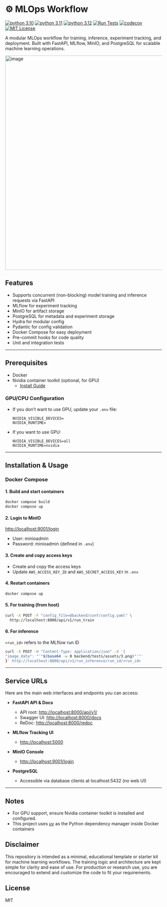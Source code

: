 # ⚙ MLOps Workflow

[![python 3.10](https://img.shields.io/badge/python-3.10-blue)](https://www.python.org/downloads/release/python-3100/)
[![python 3.11](https://img.shields.io/badge/python-3.11-blue)](https://www.python.org/downloads/release/python-3110/)
[![python 3.12](https://img.shields.io/badge/python-3.12-blue)](https://www.python.org/downloads/release/python-3120/)
[![Run Tests](https://github.com/willyfh/mlops-workflow/actions/workflows/ci-checks.yaml/badge.svg)](https://github.com/willyfh/mlops-workflow/actions/workflows/ci-checks.yaml)
[![codecov](https://codecov.io/gh/willyfh/mlops-workflow/graph/badge.svg?token=OGLCMT2KQ4)](https://codecov.io/gh/willyfh/mlops-workflow)
[![MIT License](https://img.shields.io/badge/License-MIT-yellow)](https://opensource.org/licenses/MIT)

A modular MLOps workflow for training, inference, experiment tracking, and deployment.
Built with FastAPI, MLflow, MinIO, and PostgreSQL for scalable machine learning operations.

<img width="1784" height="689" alt="image" src="https://github.com/user-attachments/assets/246750fb-5da8-4285-99c9-bf819d1a8bca" />


## Features

- Supports concurrent (non-blocking) model training and inference requests via FastAPI
- MLflow for experiment tracking
- MinIO for artifact storage
- PostgreSQL for metadata and experiment storage
- Hydra for modular config
- Pydantic for config validation
- Docker Compose for easy deployment
- Pre-commit hooks for code quality
- Unit and integration tests

---

## Prerequisites

- Docker
- Nvidia container toolkit (optional, for GPU)
  - [Install Guide](https://docs.nvidia.com/datacenter/cloud-native/container-toolkit/latest/install-guide.html)

### GPU/CPU Configuration

- If you don’t want to use GPU, update your `.env` file:

  ```env
  NVIDIA_VISIBLE_DEVICES=
  NVIDIA_RUNTIME=
  ```

- If you want to use GPU:

  ```env
  NVIDIA_VISIBLE_DEVICES=all
  NVIDIA_RUNTIME=nvidia
  ```

---

## Installation & Usage

### Docker Compose

#### 1. Build and start containers

```sh
docker compose build
docker compose up
```

#### 2. Login to MinIO

[http://localhost:9001/login](http://localhost:9001/login)

- User: minioadmin
- Password: minioadmin (defined in `.env`)

#### 3. Create and copy access keys

- Create and copy the access keys
- Update `AWS_ACCESS_KEY_ID` and `AWS_SECRET_ACCESS_KEY` in `.env`

#### 4. Restart containers

```sh
docker compose up
```

#### 5. For training (from host)

```sh
curl -X POST -F "config_file=@backend/conf/config.yaml" \
  http://localhost:8000/api/v1/run_train
```

#### 6. For inference

`<run_id>` refers to the MLflow run ID

```sh
curl -X POST -H "Content-Type: application/json" -d '{
"image_data": "'"$(base64 -w 0 backend/tests/assets/3.png)"'"'
}' http://localhost:8000/api/v1/run_inference/run_id/<run_id>
```

---

## Service URLs

Here are the main web interfaces and endpoints you can access:

- **FastAPI API & Docs**
  - API root: [http://localhost:8000/api/v1/](http://localhost:8000/api/v1/)
  - Swagger UI: [http://localhost:8000/docs](http://localhost:8000/docs)
  - ReDoc: [http://localhost:8000/redoc](http://localhost:8000/redoc)

- **MLflow Tracking UI**
  - [http://localhost:5000](http://localhost:5000)

- **MinIO Console**
  - [http://localhost:9001/login](http://localhost:9001/login)

- **PostgreSQL**
  - Accessible via database clients at localhost:5432 (no web UI)

---

## Notes

- For GPU support, ensure Nvidia container toolkit is installed and configured.
- This project uses [uv](https://github.com/astral-sh/uv) as the Python dependency manager inside Docker containers

## Disclaimer

This repository is intended as a minimal, educational template or starter kit for machine learning workflows. The training logic and architecture are kept simple for clarity and ease of use. For production or research use, you are encouraged to extend and customize the code to fit your requirements.

## License

MIT
